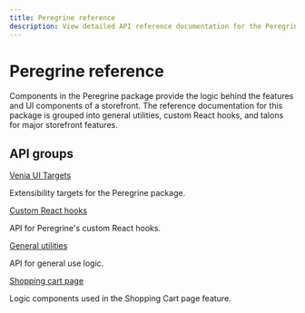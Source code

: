 ```yaml
---
title: Peregrine reference
description: View detailed API reference documentation for the Peregrine package in the PWA Studio framework.
---
```


# Peregrine reference

Components in the Peregrine package provide the logic behind the features and UI components of a storefront.
The reference documentation for this package is grouped into general utilities, custom React hooks, and talons for major storefront features.

<DiscoverBlock width="100%" slots="heading, link, text"/>

## API groups

[Venia UI Targets](/api/peregrine/targets/)

Extensibility targets for the Peregrine package.

<DiscoverBlock width="100%" slots="link, text"/>

[Custom React hooks](/api/peregrine/hooks/)

API for Peregrine's custom React hooks.

<DiscoverBlock width="100%" slots="link, text"/>

[General utilities](/api/peregrine/components-and-utilities/)

API for general use logic.

<DiscoverBlock width="100%" slots="link, text"/>

[Shopping cart page](/api/peregrine/talons/CartPage/)

Logic components used in the Shopping Cart page feature.
